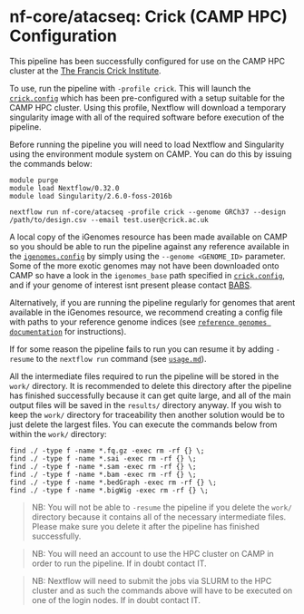 # nf-core/atacseq: Crick (CAMP HPC) Configuration

This pipeline has been successfully configured for use on the CAMP HPC cluster at the [The Francis Crick Institute](https://www.crick.ac.uk/).

To use, run the pipeline with `-profile crick`. This will launch the [`crick.config`](../../conf/crick.config) which has been pre-configured with a setup suitable for the CAMP HPC cluster. Using this profile, Nextflow will download a temporary singularity image with all of the required software before execution of the pipeline.

Before running the pipeline you will need to load Nextflow and Singularity using the environment module system on CAMP. You can do this by issuing the commands below:

```
module purge
module load Nextflow/0.32.0
module load Singularity/2.6.0-foss-2016b

nextflow run nf-core/atacseq -profile crick --genome GRCh37 --design /path/to/design.csv --email test.user@crick.ac.uk
```

A local copy of the iGenomes resource has been made available on CAMP so you should be able to run the pipeline against any reference available in the [`igenomes.config`](../../conf/igenomes.config) by simply using the `--genome <GENOME_ID>` parameter. Some of the more exotic genomes may not have been downloaded onto CAMP so have a look in the `igenomes_base` path specified in [`crick.config`](../../conf/crick.config), and if your genome of interest isnt present please contact [BABS](mailto:bioinformatics@crick.ac.uk).

Alternatively, if you are running the pipeline regularly for genomes that arent available in the iGenomes resource, we recommend creating a config file with paths to your reference genome indices (see [`reference genomes documentation`](reference_genomes.md) for instructions).

If for some reason the pipeline fails to run you can resume it by adding `-resume` to the `nextflow run` command (see [`usage.md`](../usage.md)).  

All the intermediate files required to run the pipeline will be stored in the `work/` directory. It is recommended to delete this directory after the pipeline has finished successfully because it can get quite large, and all of the main output files will be saved in the `results/` directory anyway. If you wish to keep the `work/` directory for traceability then another solution would be to just delete the largest files. You can execute the commands below from within the `work/` directory:  

```
find ./ -type f -name *.fq.gz -exec rm -rf {} \;
find ./ -type f -name *.sai -exec rm -rf {} \;
find ./ -type f -name *.sam -exec rm -rf {} \;
find ./ -type f -name *.bam -exec rm -rf {} \;
find ./ -type f -name *.bedGraph -exec rm -rf {} \;
find ./ -type f -name *.bigWig -exec rm -rf {} \;
```

>NB: You will not be able to `-resume` the pipeline if you delete the `work/` directory because it contains all of the necessary intermediate files. Please make sure you delete it after the pipeline has finished successfully.

>NB: You will need an account to use the HPC cluster on CAMP in order to run the pipeline. If in doubt contact IT.

>NB: Nextflow will need to submit the jobs via SLURM to the HPC cluster and as such the commands above will have to be executed on one of the login nodes. If in doubt contact IT.
